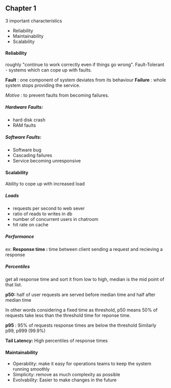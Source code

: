 ## Chapter 1

3 important characteristics
- Reliability
- Maintainability
- Scalability

#### Reliability
roughly "continue to work correctly even if things go wrong".
Fault-Tolerant - systems which can cope up with faults.

__Fault__ : one component of system deviates from its behaviour
__Failure__ : whole system stops providing the service.

_Motive_ : to prevent faults from becoming failures.

##### Hardware Faults: 
- hard disk crash
- RAM faults

##### Software Faults: 
- Software bug 
- Cascading failures
- Service becoming unresponsive

#### Scalability
Ability to cope up with increased load

##### Loads
- requests per second to web sever
- ratio of reads to writes in db
- number of concurrent users in chatroom
- hit rate on cache

##### Performance
ex: __Response time :__ time between client sending a request and recieving a response

##### Percentiles
get all response time and sort it from low to high, median is the mid point of that list.

__p50:__ half of user requests are served before median time and half after median time

In other words considering a fixed time as threshold, p50 means 50% of requests take less than the threshold time for reponse time.

__p95__ : 95% of requests response times are below the threshold
Similarly p99, p999 (99.9%)

__Tail Latency:__ High percentiles of response times
 
#### Maintainability

- Operability: make it easy for operations teams to keep the system running smoothly
- Simplicity: remove as much complexity as possible
- Evolvability: Easier to make changes in the future
